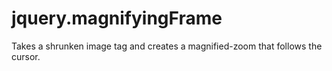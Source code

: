 jquery.magnifyingFrame
======================

Takes a shrunken image tag and creates a magnified-zoom that follows the cursor.